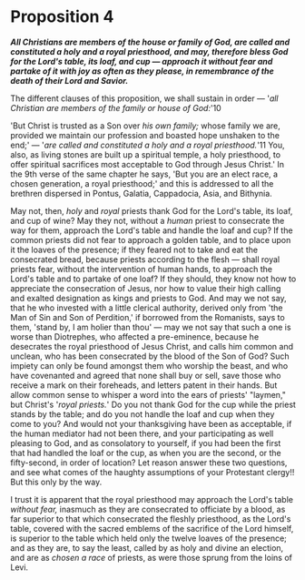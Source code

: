 # Proposition 4

***All Christians are members of the house or family of God, are called and constituted a holy and a royal priesthood, and may, therefore bless God for the Lord's table, its loaf, and cup — approach it without fear and partake of it with joy as often as they please, in remembrance of the death of their Lord and Savior.***

The different clauses of this proposition, we shall sustain in order — '*all Christian are members of the family or house of God:*'10

'But Christ is trusted as a Son over *his own family;* whose family we are, provided we maintain our profession and boasted hope unshaken to the end;' — '*are called and constituted a holy and a royal priesthood.*'11 You, also, as living stones are built up a spiritual temple, a holy priesthood, to offer spiritual sacrifices most acceptable to God through Jesus Christ.' In the 9th verse of the same chapter he says, 'But you are an elect race, a chosen generation, a royal priesthood;' and this is addressed to all the brethren dispersed in Pontus, Galatia, Cappadocia, Asia, and Bithynia.

May not, then, *holy* and *royal* priests thank God for the Lord's table, its loaf, and cup of wine? May they not, without a *human* priest to consecrate the way for them, approach the Lord's table and handle the loaf and cup? If the common priests did not fear to approach a golden table, and to place upon it the loaves of the presence; if they feared not to take and eat the consecrated bread, because priests according to the flesh — shall royal priests fear, without the intervention of human hands, to approach the Lord's table and to partake of one loaf? If they should, they know not how to appreciate the consecration of Jesus, nor how to value their high calling and exalted designation as kings and priests to God. And may we not say, that he who invested with a little clerical authority, derived only from 'the Man of Sin and Son of Perdition,' if borrowed from the Romanists, says to them, 'stand by, I am holier than thou' — may we not say that such a one is worse than Diotrephes, who affected a pre-eminence, because he desecrates the royal priesthood of Jesus Christ, and calls him common and unclean, who has been consecrated by the blood of the Son of God? Such impiety can only be found amongst them who worship the beast, and who have covenanted and agreed that none shall buy or sell, save those who receive a mark on their foreheads, and letters patent in their hands. But allow common sense to whisper a word into the ears of priests' "laymen," but Christ's '*royal priests.*' Do you not thank God for the cup while the priest stands by the table; and do you not handle the loaf and cup when they come to you? And would not your thanksgiving have been as acceptable, if the human mediator had not been there, and your participating as well pleasing to God, and as consolatory to yourself, if you had been the first that had handled the loaf or the cup, as when you are the second, or the fifty-second, in order of location? Let reason answer these two questions, and see what comes of the haughty assumptions of your Protestant clergy!! But this only by the way.

I trust it is apparent that the royal priesthood may approach the Lord's table *without fear,* inasmuch as they are consecrated to officiate by a blood, as far superior to that which consecrated the fleshly priesthood, as the Lord's table, covered with the sacred emblems of the sacrifice of the Lord himself, is superior to the table which held only the twelve loaves of the presence; and as they are, to say the least, called by as holy and divine an election, and are as *chosen a race* of priests, as were those sprung from the loins of Levi.
